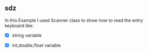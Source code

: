 ## sdz

<p>In this Example I used Scanner class to show how to read the entry keyboard like:</p>

- [x] string variable
- [x] int,double,float variable
 
